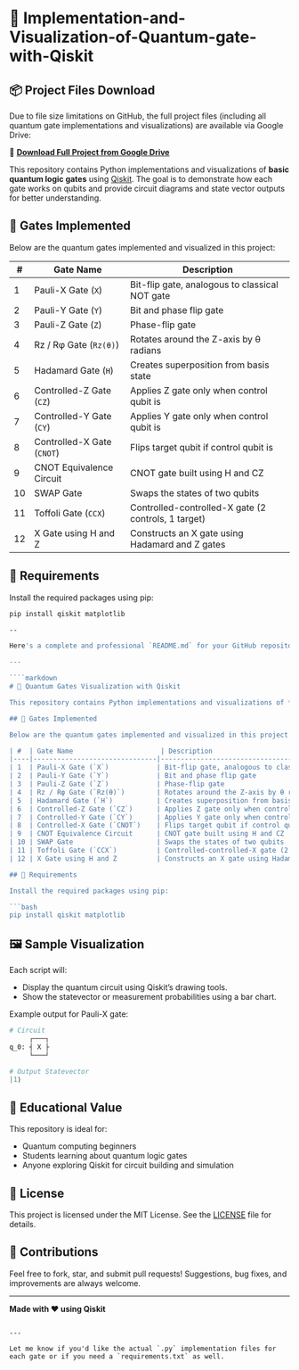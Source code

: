 # 🧠 Implementation-and-Visualization-of-Quantum-gate-with-Qiskit

 ## 📦 Project Files Download

Due to file size limitations on GitHub, the full project files (including all quantum gate implementations and visualizations) are available via Google Drive:

🔗 **[Download Full Project from Google Drive](https://drive.google.com/drive/folders/1skja1tQ97iIQlRf1HaE8QwiS5-19UL5y?usp=sharing)**


This repository contains Python implementations and visualizations of **basic quantum logic gates** using [Qiskit](https://qiskit.org/). The goal is to demonstrate how each gate works on qubits and provide circuit diagrams and state vector outputs for better understanding.

## 🧪 Gates Implemented

Below are the quantum gates implemented and visualized in this project:

| #  | Gate Name                      | Description                                                |
|----|-------------------------------|------------------------------------------------------------|
| 1  | Pauli-X Gate (`X`)            | Bit-flip gate, analogous to classical NOT gate             |
| 2  | Pauli-Y Gate (`Y`)            | Bit and phase flip gate                                    |
| 3  | Pauli-Z Gate (`Z`)            | Phase-flip gate                                            |
| 4  | Rz / Rφ Gate (`Rz(θ)`)        | Rotates around the Z-axis by θ radians                    |
| 5  | Hadamard Gate (`H`)           | Creates superposition from basis state                    |
| 6  | Controlled-Z Gate (`CZ`)      | Applies Z gate only when control qubit is |1⟩              |
| 7  | Controlled-Y Gate (`CY`)      | Applies Y gate only when control qubit is |1⟩              |
| 8  | Controlled-X Gate (`CNOT`)    | Flips target qubit if control qubit is |1⟩                |
| 9  | CNOT Equivalence Circuit      | CNOT gate built using H and CZ                             |
| 10 | SWAP Gate                     | Swaps the states of two qubits                             |
| 11 | Toffoli Gate (`CCX`)          | Controlled-controlled-X gate (2 controls, 1 target)        |
| 12 | X Gate using H and Z          | Constructs an X gate using Hadamard and Z gates           |

## 🧰 Requirements

Install the required packages using pip:

```bash
pip install qiskit matplotlib

--

Here's a complete and professional `README.md` for your GitHub repository, documenting the implementation and visualization of basic quantum gates using Qiskit:

---

````markdown
# 🧠 Quantum Gates Visualization with Qiskit

This repository contains Python implementations and visualizations of **basic quantum logic gates** using [Qiskit](https://qiskit.org/). The goal is to demonstrate how each gate works on qubits and provide circuit diagrams and state vector outputs for better understanding.

## 🧪 Gates Implemented

Below are the quantum gates implemented and visualized in this project:

| #  | Gate Name                      | Description                                                |
|----|-------------------------------|------------------------------------------------------------|
| 1  | Pauli-X Gate (`X`)            | Bit-flip gate, analogous to classical NOT gate             |
| 2  | Pauli-Y Gate (`Y`)            | Bit and phase flip gate                                    |
| 3  | Pauli-Z Gate (`Z`)            | Phase-flip gate                                            |
| 4  | Rz / Rφ Gate (`Rz(θ)`)        | Rotates around the Z-axis by θ radians                    |
| 5  | Hadamard Gate (`H`)           | Creates superposition from basis state                    |
| 6  | Controlled-Z Gate (`CZ`)      | Applies Z gate only when control qubit is |1⟩              |
| 7  | Controlled-Y Gate (`CY`)      | Applies Y gate only when control qubit is |1⟩              |
| 8  | Controlled-X Gate (`CNOT`)    | Flips target qubit if control qubit is |1⟩                |
| 9  | CNOT Equivalence Circuit      | CNOT gate built using H and CZ                             |
| 10 | SWAP Gate                     | Swaps the states of two qubits                             |
| 11 | Toffoli Gate (`CCX`)          | Controlled-controlled-X gate (2 controls, 1 target)        |
| 12 | X Gate using H and Z          | Constructs an X gate using Hadamard and Z gates           |

## 🧰 Requirements

Install the required packages using pip:

```bash
pip install qiskit matplotlib
````


## 🖼️ Sample Visualization

Each script will:

* Display the quantum circuit using Qiskit’s drawing tools.
* Show the statevector or measurement probabilities using a bar chart.

Example output for Pauli-X gate:

```python
# Circuit
     ┌───┐
q_0: ┤ X ├
     └───┘

# Output Statevector
|1⟩
```



## 🧠 Educational Value

This repository is ideal for:

* Quantum computing beginners
* Students learning about quantum logic gates
* Anyone exploring Qiskit for circuit building and simulation

## 📜 License

This project is licensed under the MIT License. See the [LICENSE](LICENSE) file for details.

## 🤝 Contributions

Feel free to fork, star, and submit pull requests! Suggestions, bug fixes, and improvements are always welcome.

---

**Made with ❤️ using Qiskit**

```

---

Let me know if you'd like the actual `.py` implementation files for each gate or if you need a `requirements.txt` as well.
```


